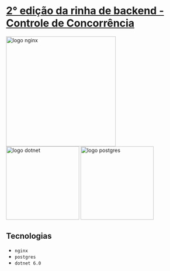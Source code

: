 # [2° edição da rinha de backend - Controle de Concorrência](https://github.com/zanfranceschi/rinha-de-backend-2024-q1)

<img src="https://upload.wikimedia.org/wikipedia/commons/c/c5/Nginx_logo.svg" alt="logo nginx" width="300" height="auto">
<br/>
<img src="https://upload.wikimedia.org/wikipedia/commons/7/7d/Microsoft_.NET_logo.svg" alt="logo dotnet" width="200" height="auto">
<img src="https://upload.wikimedia.org/wikipedia/commons/2/29/Postgresql_elephant.svg" alt="logo postgres" width="200" height="auto">

## Tecnologias 
- `nginx` 
- `postgres`
- `dotnet 6.0`

